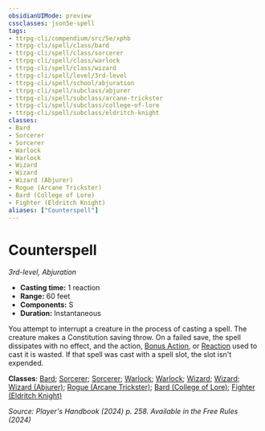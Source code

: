 ```yaml
---
obsidianUIMode: preview
cssclasses: json5e-spell
tags:
- ttrpg-cli/compendium/src/5e/xphb
- ttrpg-cli/spell/class/bard
- ttrpg-cli/spell/class/sorcerer
- ttrpg-cli/spell/class/warlock
- ttrpg-cli/spell/class/wizard
- ttrpg-cli/spell/level/3rd-level
- ttrpg-cli/spell/school/abjuration
- ttrpg-cli/spell/subclass/abjurer
- ttrpg-cli/spell/subclass/arcane-trickster
- ttrpg-cli/spell/subclass/college-of-lore
- ttrpg-cli/spell/subclass/eldritch-knight
classes:
- Bard
- Sorcerer
- Sorcerer
- Warlock
- Warlock
- Wizard
- Wizard
- Wizard (Abjurer)
- Rogue (Arcane Trickster)
- Bard (College of Lore)
- Fighter (Eldritch Knight)
aliases: ["Counterspell"]
---
```

# Counterspell
*3rd-level, Abjuration*  


- **Casting time:** 1 reaction
- **Range:** 60 feet
- **Components:** S
- **Duration:** Instantaneous

You attempt to interrupt a creature in the process of casting a spell. The creature makes a Constitution saving throw. On a failed save, the spell dissipates with no effect, and the action, [Bonus Action](Mechanics/rules/variant-rules/bonus-action-xphb.md), or [Reaction](Mechanics/rules/variant-rules/reaction-xphb.md) used to cast it is wasted. If that spell was cast with a spell slot, the slot isn't expended.

**Classes**: [Bard](list-spells-classes-bard); [Sorcerer](list-spells-classes-sorcerer); [Sorcerer](list-spells-classes-sorcerer); [Warlock](list-spells-classes-warlock); [Warlock](list-spells-classes-warlock); [Wizard](list-spells-classes-wizard); [Wizard](list-spells-classes-wizard); [Wizard (Abjurer)](list-spells-classes-wizard-xphb-abjurer-xphb); [Rogue (Arcane Trickster)](list-spells-classes-rogue-xphb-arcane-trickster-xphb); [Bard (College of Lore)](list-spells-classes-bard-xphb-college-of-lore-xphb); [Fighter (Eldritch Knight)](list-spells-classes-fighter-xphb-eldritch-knight-xphb)

*Source: Player's Handbook (2024) p. 258. Available in the Free Rules (2024)*